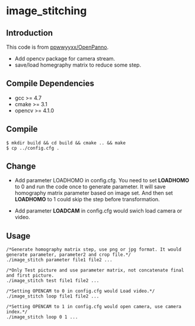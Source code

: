 # image_stitching
 
## Introduction
This code is from [ppwwyyxx/OpenPanno](https://github.com/ppwwyyxx/OpenPano).
- Add opencv package for camera stream. 
- save/load homegraphy matrix to reduce some step.

## Compile Dependencies
- gcc >= 4.7
- cmake >= 3.1
- opencv >= 4.1.0

## Compile
    $ mkdir build && cd build && cmake .. && make
    $ cp ../config.cfg .

## Change
- Add parameter LOADHOMO in config.cfg.
    You need to set **LOADHOMO** to 0 and run the code once to generate parameter.
    It will save homography matrix parameter based on image set.
    And then set **LOADHOMO** to 1 could skip the step before transformation.
	
- Add parameter **LOADCAM** in config.cfg would swich load camera or video.


## Usage
	/*Generate homography matrix step, use png or jpg format. It would generate parameter, parameter2 and crop file.*/
	./image_stitch parameter file1 file2 ...
	
	/*Only Test picture and use parameter matrix, not concatenate final and first picture.
	./image_stitch test file1 file2 ...
	
	/*Setting OPENCAM to 0 in config.cfg would Load video.*/
	./image_stitch loop file1 file2 ...
	
	/*Setting OPENCAM to 1 in config.cfg would open camera, use camera index.*/
	./image_stitch loop 0 1 ...